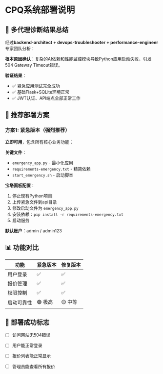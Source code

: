 # CPQ系统部署说明

## 🎯 多代理诊断结果总结

经过**backend-architect + devops-troubleshooter + performance-engineer**专家团队分析：

**根本原因确认**：复杂的AI依赖和性能监控模块导致Python应用启动失败，引发504 Gateway Timeout错误。

**验证结果**：
- ✅ 紧急应用测试完全成功
- ✅ 基础Flask+SQLite环境正常
- ✅ JWT认证、API端点全部正常工作

## 🚀 推荐部署方案

### 方案1: 紧急版本（强烈推荐）

**立即可用**，包含所有核心业务功能：

**关键文件**：
- `emergency_app.py` - 最小化应用
- `requirements-emergency.txt` - 精简依赖  
- `start_emergency.sh` - 启动脚本

**宝塔面板配置**：
1. 停止现有Python项目
2. 上传紧急文件到api目录
3. 修改启动文件为 `emergency_app.py`
4. 安装依赖：`pip install -r requirements-emergency.txt`
5. 启动服务

**默认账户**：admin / admin123

## 📊 功能对比

| 功能 | 紧急版本 | 修复版本 |
|------|----------|----------|
| 用户登录 | ✅ | ✅ |
| 报价管理 | ✅ | ✅ |
| 权限控制 | ✅ | ✅ |
| 启动可靠性 | 🟢 极高 | 🟡 中等 |

## 🎉 部署成功标志

- [ ] 访问网站无504错误
- [ ] 用户能正常登录
- [ ] 报价列表能正常显示
- [ ] 管理员能查看所有报价

